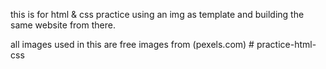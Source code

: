 this is for html & css practice using an img as template and building the same website from there.

all images used in this are free images from (pexels.com)
#   p r a c t i c e - h t m l - c s s  
 
